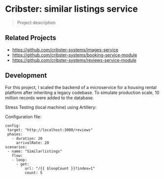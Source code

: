 # Cribster: similar listings service

> Project description

## Related Projects

  - https://github.com/cribster-systems/images-service
  - https://github.com/cribster-systems/booking-service-module
  - https://github.com/cribster-systems/reviews-service-module

## Development
For this project, I scaled the backend of a microservice for a housing rental platform after inheriting a legacy codebase. To simulate production scale, 10 million records were added to the database.

Stress Testing (local machine) using Artillery:

Configuration file:
```
config:
 target: "http://localhost:3000/reviews"
 phases:
   - duration: 20
     arrivalRate: 20
scenarios:
 - name: "Similarlistings"
   flow:
   - loop:
     - get:
         url: "/{{ $loopCount }}?index=1"
         count: 5
```
